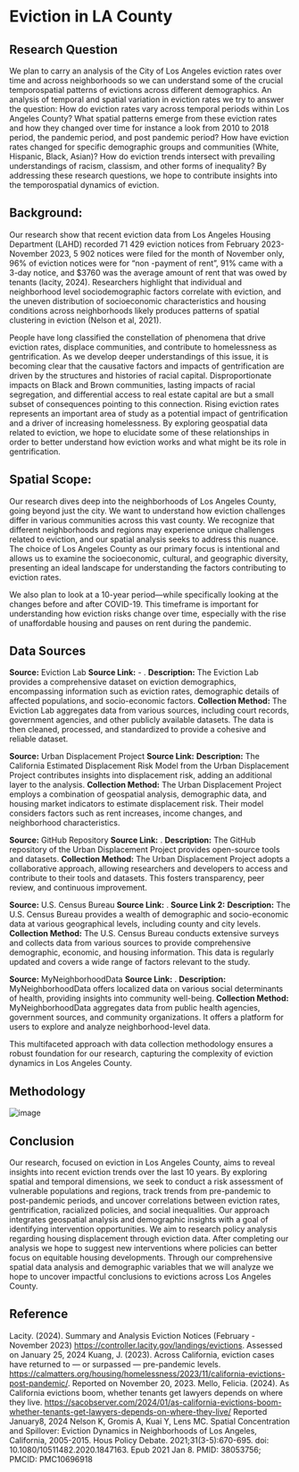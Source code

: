 # Eviction in LA County 

## Research Question
We plan to carry an analysis of the City of Los Angeles eviction rates over time and across neighborhoods so we can understand some of the crucial temporospatial patterns of evictions across different demographics. An analysis of temporal and spatial variation in eviction rates we try to answer the question: How do eviction rates vary across temporal periods within Los Angeles County? What spatial patterns emerge from these eviction rates and how they changed over time for instance a look from 2010 to 2018 period, the pandemic period, and post pandemic period? How have eviction rates changed for specific demographic groups and communities (White, Hispanic, Black, Asian)? How do eviction trends intersect with prevailing understandings of racism, classism, and other forms of inequality? By addressing these research questions, we hope to contribute insights into the temporospatial dynamics of eviction.
 
## Background:
Our research show that recent eviction data from Los Angeles Housing Department (LAHD) recorded 71 429 eviction notices from February 2023- November 2023, 5 902 notices were filed for the month of November only, 96% of eviction notices were for “non -payment of rent”, 91% came with a 3-day notice, and $3760 was the average amount of rent that was owed by tenants (lacity, 2024). Researchers highlight that individual and neighborhood level sociodemographic factors correlate with eviction, and the uneven distribution of socioeconomic characteristics and housing conditions across neighborhoods likely produces patterns of spatial clustering in eviction (Nelson et al, 2021).

People have long classified the constellation of phenomena that drive eviction rates, displace communities, and contribute to homelessness as gentrification. As we develop deeper understandings of this issue, it is becoming clear that the causative factors and impacts of gentrification are driven by the structures and histories of racial capital. Disproportionate impacts on Black and Brown communities, lasting impacts of racial segregation, and differential access to real estate capital are but a small subset of consequences pointing to this connection. Rising eviction rates represents an important area of study as a potential impact of gentrification and a driver of increasing homelessness. By exploring geospatial data related to eviction, we hope to elucidate some of these relationships in order to better understand how eviction works and what might be its role in gentrification.

## Spatial Scope:
Our research dives deep into the neighborhoods of Los Angeles County, going beyond just the city. We want to understand how eviction challenges differ in various communities across this vast county. We recognize that different neighborhoods and regions may experience unique challenges related to eviction, and our spatial analysis seeks to address this nuance. The choice of Los Angeles County as our primary focus is intentional and allows us to examine the socioeconomic, cultural, and geographic diversity, presenting an ideal landscape for understanding the factors contributing to eviction rates. 

We also plan to look at a 10-year period—while specifically looking at the changes before and after COVID-19. This timeframe is important for understanding how eviction risks change over time, especially with the rise of unaffordable housing and pauses on rent during the pandemic.

## Data Sources 
**Source:** Eviction Lab
**Source Link:** - [](https://data-downloads.evictionlab.org/#demographics-of-eviction-data/).
**Description:** The Eviction Lab provides a comprehensive dataset on eviction demographics, encompassing information such as eviction rates, demographic details of affected populations, and socio-economic factors.
**Collection Method:** The Eviction Lab aggregates data from various sources, including court records, government agencies, and other publicly available datasets. The data is then cleaned, processed, and standardized to provide a cohesive and reliable dataset.
 
 
**Source:** Urban Displacement Project
**Source Link:** [](https://www.urbandisplacement.org/maps/california-estimated-displacement-risk-model/)
**Description:** The California Estimated Displacement Risk Model from the Urban Displacement Project contributes insights into displacement risk, adding an additional layer to the analysis.
**Collection Method:** The Urban Displacement Project employs a combination of geospatial analysis, demographic data, and housing market indicators to estimate displacement risk. Their model considers factors such as rent increases, income changes, and neighborhood characteristics.
 
**Source:** GitHub Repository
**Source Link:** [](https://github.com/urban-displacement/).
**Description:** The GitHub repository of the Urban Displacement Project provides open-source tools and datasets.
**Collection Method:** The Urban Displacement Project adopts a collaborative approach, allowing researchers and developers to access and contribute to their tools and datasets. This fosters transparency, peer review, and continuous improvement.
 
**Source:** U.S. Census Bureau
**Source Link:** [](https://data.census.gov/profile/California?g=040XX00US06).
**Source Link 2:**  [](https://data.census.gov/profile/Los_Angeles_County,_California?g=050XX00US06037)
**Description:** The U.S. Census Bureau provides a wealth of demographic and socio-economic data at various geographical levels, including county and city levels.
**Collection Method:** The U.S. Census Bureau conducts extensive surveys and collects data from various sources to provide comprehensive demographic, economic, and housing information. This data is regularly updated and covers a wide range of factors relevant to the study.
 
**Source:** MyNeighborhoodData
**Source Link:** [](https://map.myneighborhooddata.org/?pa=75).
**Description:** MyNeighborhoodData offers localized data on various social determinants of health, providing insights into community well-being.
**Collection Method:** MyNeighborhoodData aggregates data from public health agencies, government sources, and community organizations. It offers a platform for users to explore and analyze neighborhood-level data.
 
This multifaceted approach with data collection methodology ensures a robust foundation for our research, capturing the complexity of eviction dynamics in Los Angeles County.
 

## Methodology
![image](up211_group10/up221diagram.jpg)

## Conclusion
Our research, focused on eviction in Los Angeles County, aims to reveal insights into recent eviction trends over the last 10 years. By exploring spatial and temporal dimensions, we seek to conduct a risk assessment of vulnerable populations and regions, track trends from pre-pandemic to post-pandemic periods, and uncover correlations between eviction rates, gentrification, racialized policies, and social inequalities. Our approach integrates geospatial analysis and demographic insights with a goal of identifying intervention opportunities. We aim to research policy analysis regarding housing displacement through eviction data. After completing our analysis we hope to suggest new interventions where policies can better focus on equitable housing developments. Through our comprehensive spatial data analysis and demographic variables that we will analyze we hope to uncover impactful conclusions to evictions across Los Angeles County.  

## Reference 
Lacity. (2024). Summary and Analysis Eviction Notices (February - November 2023)
https://controller.lacity.gov/landings/evictions. Assessed on January 25, 2024
Kuang, J. (2023). Across California, eviction cases have returned to — or surpassed — pre-pandemic levels. https://calmatters.org/housing/homelessness/2023/11/california-evictions-post-pandemic/. Reported on November 20, 2023.
Mello, Felicia. (2024). As California evictions boom, whether tenants get lawyers depends on where they live. https://sacobserver.com/2024/01/as-california-evictions-boom-whether-tenants-get-lawyers-depends-on-where-they-live/ Reported January8, 2024
Nelson K, Gromis A, Kuai Y, Lens MC. Spatial Concentration and Spillover: Eviction Dynamics in Neighborhoods of Los Angeles, California, 2005-2015. Hous Policy Debate. 2021;31(3-5):670-695. doi: 10.1080/10511482.2020.1847163. Epub 2021 Jan 8. PMID: 38053756; PMCID: PMC10696918




